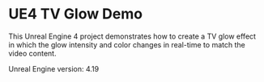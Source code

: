 # UE4 TV Glow Demo

This Unreal Engine 4 project demonstrates how to create a TV glow effect in which the glow intensity and color changes in real-time to match the video content.



Unreal Engine version: 4.19